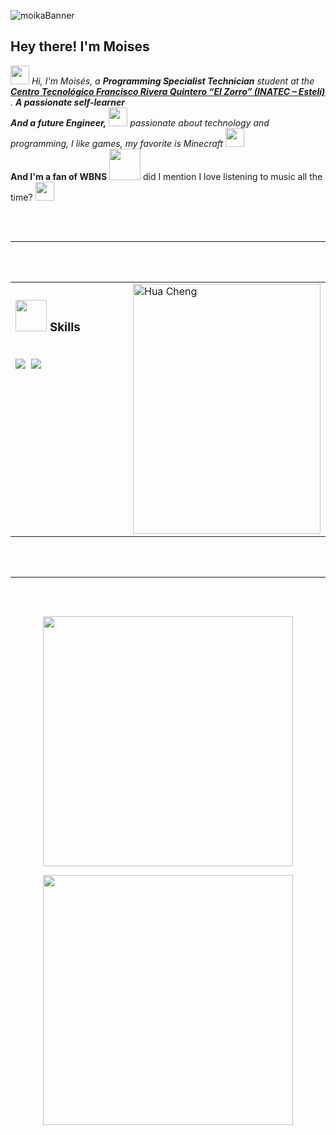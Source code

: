 ![moikaBanner](https://i.pinimg.com/1200x/72/16/47/7216479dc117b85a270f5e892b0f1459.jpg)

<h2>Hey there! I'm Moises</h2>

<p>
  <em>
    <img src="https://media.tenor.com/4fQgj7pCztgAAAAi/kawaii-cute.gif" width="30px"> 
    Hi, I'm Moisés, a <b>Programming Specialist Technician</b> student at the<br>
    <a href="https://www.tecnacional.edu.ni/centro/centro-tecnologico-francisco-rivera-quintero/">
      <b>Centro Tecnológico Francisco Rivera Quintero “El Zorro” (INATEC – Estelí)</b>
    </a>. <b>A passionate self-learner</b> <br>
    <b>And a future Engineer,</b>
    <img src="https://media.tenor.com/uUNcnHwYJQEAAAAi/running-pikachu-transparent-snivee.gif" width="30px">
    passionate about technology and programming, I like games, my favorite is Minecraft 
    <img src="https://media.tenor.com/1kHOscRDeUoAAAAi/heart.gif" width="30px">
  </em> 
  <br>
  <b>And I'm a fan of WBNS</b>
  <img src="https://i.pinimg.com/originals/dc/cd/26/dccd26f18318f61ab2619c2738d3e83d.gif" width="50" /> 
  did I mention I love listening to music all the time? 
  <img src="https://media.tenor.com/YyVcCBs8paMAAAAi/record-player-pixel-art.gif" width="30" />
</p>

<br><br>
<hr>
<br><br>

<!-- Skills y foto en una tabla HTML, usando solo HTML dentro -->
<table>
  <tr>
    <td valign="top" width="60%">
      <h3>
        <img src="https://media.tenor.com/Oc8cIGl9l6YAAAAj/anjan-modak.gif" width="50px">&nbsp;Skills
      </h3>
      <br>
      <img src="https://img.shields.io/badge/-Siempre%20COPILOT%20nunca%20CHATGPT-05122A?style=flat&logo=githubcopilot&logoColor=white"/>&nbsp;
      <img src="https://img.shields.io/badge/-IA%20(copilot)-05122A?style=flat&logo=githubcopilot&logoColor=white"/>&nbsp;
        <!--
        <img src="https://img.shields.io/badge/-PHP-05122A?style=flat&logo=php"/>&nbsp;
        <img src="https://img.shields.io/badge/-Laravel-05122A?style=flat&logo=laravel&logoColor=FF2D20"/>&nbsp;
        <img src="https://img.shields.io/badge/-Laragon-05122A?style=flat&logo=laragon"/>&nbsp;
        <img src="https://img.shields.io/badge/-Composer-05122A?style=flat&logo=composer"/>&nbsp;
        <img src="https://img.shields.io/badge/-HTML-05122A?style=flat&logo=HTML5"/>&nbsp;
        <img src="https://img.shields.io/badge/-CSS-05122A?style=flat&logo=CSS3&logoColor=1572B6"/>&nbsp;
        <img src="https://img.shields.io/badge/-JavaScript-05122A?style=flat&logo=javascript"/>&nbsp;
        <img src="https://img.shields.io/badge/-Visual%20Studio%20Code-05122A?style=flat&logo=visual-studio-code&logoColor=007ACC"/>&nbsp;
        <img src="https://img.shields.io/badge/Terminal-black?style=flat&logo=windows%20terminal&logoColor=white"/>&nbsp;
        <img src="https://img.shields.io/badge/phpMyAdmin-6C78AF?style=flat&logo=phpmyadmin&logoColor=white"/>&nbsp;
        <img src="https://img.shields.io/badge/GitHub-181717?style=flat&logo=github&logoColor=white"/>&nbsp;
        -->
    </td>
    <td valign="top" width="40%">
      <img alt="Hua Cheng" width="300" height="400" src="https://pbs.twimg.com/media/GyL9mffWgAAk-_w?format=jpg&name=large"/>
    </td>
  </tr>
</table>

<br><br>
<hr>
<br><br>

<!-- Stats bien abajo -->

<p align="center">
  <img src="https://github-readme-stats.vercel.app/api/top-langs/?username=FernandoDuarteO&layout=compact&theme=synthwave&hide_border=true&bg_color=16151c" width="400"/>
</p>

<p align="center">
  <img src="https://streak-stats.demolab.com?user=FernandoDuarteO&theme=neon-palenight&hide_border=true&date_format=j%20M%5B%20Y%5D" width="400"/>
</p>
